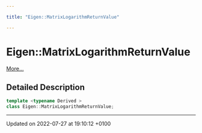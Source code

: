 ```yaml
---

title: "Eigen::MatrixLogarithmReturnValue"

---
```


# Eigen::MatrixLogarithmReturnValue



 [More...](#detailed-description)

## Detailed Description

```cpp
template <typename Derived >
class Eigen::MatrixLogarithmReturnValue;
```

-------------------------------

Updated on 2022-07-27 at 19:10:12 +0100